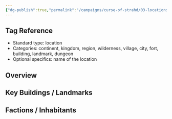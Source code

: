 ```yaml
---
{"dg-publish":true,"permalink":"/campaigns/curse-of-strahd/03-locations/village-of-barovia/mary-ulbrek-s-townhouse/","tags":["location/building/residence","location/village/barovia"]}
---
```


## Tag Reference
- Standard type: location
- Categories: continent, kingdom, region, wilderness, village, city, fort, building, landmark, dungeon
- Optional specifics: name of the location

## Overview
<!-- Description, notable features, history -->

## Key Buildings / Landmarks
<!-- List of significant structures -->

## Factions / Inhabitants
<!-- Optional list of factions, NPCs, or creatures present -->

